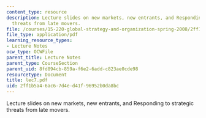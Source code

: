 ```yaml
---
content_type: resource
description: Lecture slides on new markets, new entrants, and Responding to strategic
  threats from late movers.
file: /courses/15-220-global-strategy-and-organization-spring-2008/2ff1b5a46ac67d4ed41f96952b0da8bc_lec7.pdf
file_type: application/pdf
learning_resource_types:
- Lecture Notes
ocw_type: OCWFile
parent_title: Lecture Notes
parent_type: CourseSection
parent_uid: 8fd894cb-859a-f6e2-6add-c823ae0cde98
resourcetype: Document
title: lec7.pdf
uid: 2ff1b5a4-6ac6-7d4e-d41f-96952b0da8bc
---
```

Lecture slides on new markets, new entrants, and Responding to strategic threats from late movers.

